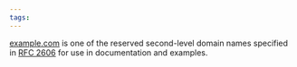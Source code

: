 ```yaml
---
tags: 
---
```


[example.com](/wiki/example.com) is one of the reserved second-level domain names specified in [RFC 2606](/wiki/RFC_2606) for use in documentation and examples.
